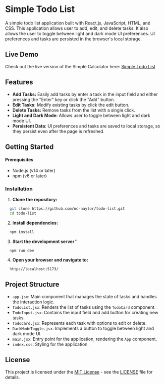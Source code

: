 # Simple Todo List

A simple todo list application built with React.js, JavaScript, HTML, and CSS. This application allows user to add, edit, and delete tasks. It also allows the user to toggle between light and dark mode UI preferences. UI preferences and tasks are persisted in the browser's local storage.

## Live Demo

Check out the live version of the Simple Calculator here: [Simple Todo List](https://nc-naylor-todo-list.netlify.app/)

## Features

- **Add Tasks:** Easily add tasks by enter a task in the input field and either pressing the "Enter" key or click the "Add" button.
- **Edit Tasks:** Modify existing tasks by click the edit button.
- **Delete Tasks:** Remove tasks from the list with a single click.
- **Light and Dark Mode:** Allows user to toggle between light and dark mode UI.
- **Persistent Data:** UI preferences and tasks are saved to local storage, so they persist even after the page is refreshed.

## Getting Started

#### Prerequisites

- Node.js (v14 or later)
- npm (v6 or later)

### Installation

1. **Clone the repository:**

```bash
  git clone https://github.com/nc-naylor/todo-list.git
  cd todo-list
```

2. **Install dependencies:**

```bash
  npm install
```

3. **Start the development server"**

```base
  npm run dev
```

4. **Open your browser and navigate to:**

```bash
  http://localhost:5173/
```

## Project Structure

- `app.jsx`: Main component that manages the state of tasks and handles the interaction logic.
- `TodoList.jsx`: Renders the list of tasks using the `TodoCard` component.
- `TodoInput.jsx`: Contains the input field and add button for creating new tasks.
- `TodoCard.jsx`: Represents each task with options to edit or delete.
- `DarkModeToggle.jsx`: Implements a button to toggle between light and dark mode UI.
- `main.jsx`: Entry point for the application, rendering the `App` component.
- `index.css`: Styling for the application.

## License

This project is licensed under the [MIT License](LICENSE) - see the [LICENSE](LICENSE) file for details.
